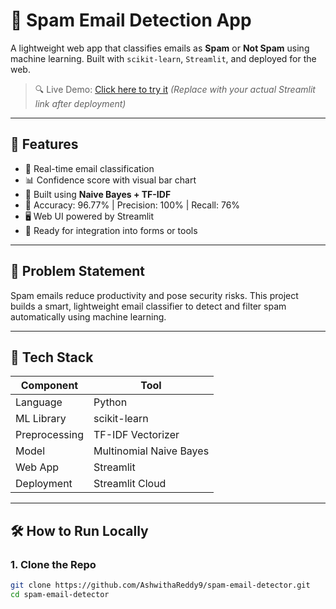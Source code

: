 # 📧 Spam Email Detection App

A lightweight web app that classifies emails as **Spam** or **Not Spam** using machine learning. Built with `scikit-learn`, `Streamlit`, and deployed for the web.

> 🔍 Live Demo: [Click here to try it](https://ashwithark.streamlit.app/) 
> *(Replace with your actual Streamlit link after deployment)*

---

## 🚀 Features

- 🔎 Real-time email classification
- 📊 Confidence score with visual bar chart
- 🤖 Built using **Naive Bayes + TF-IDF**
- 🧪 Accuracy: 96.77% | Precision: 100% | Recall: 76%
- 🖥️ Web UI powered by Streamlit
- 📂 Ready for integration into forms or tools

---

## 🧠 Problem Statement

Spam emails reduce productivity and pose security risks. This project builds a smart, lightweight email classifier to detect and filter spam automatically using machine learning.

---

## 🔧 Tech Stack

| Component     | Tool            |
|---------------|-----------------|
| Language      | Python           |
| ML Library    | scikit-learn     |
| Preprocessing | TF-IDF Vectorizer |
| Model         | Multinomial Naive Bayes |
| Web App       | Streamlit        |
| Deployment    | Streamlit Cloud  |

---

## 🛠️ How to Run Locally

### 1. Clone the Repo

```bash
git clone https://github.com/AshwithaReddy9/spam-email-detector.git
cd spam-email-detector
